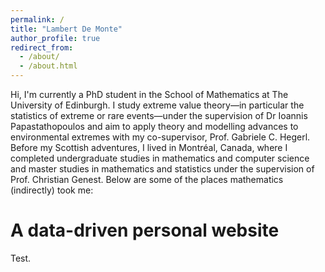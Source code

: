 ```yaml
---
permalink: /
title: "Lambert De Monte"
author_profile: true
redirect_from: 
  - /about/
  - /about.html
---
```


Hi, I'm currently a PhD student in the School of Mathematics at The University of Edinburgh. I study extreme value theory&mdash;in particular the statistics of extreme or rare events&mdash;under the supervision of Dr Ioannis Papastathopoulos and aim to apply theory and modelling advances to environmental extremes with my co-supervisor, Prof. Gabriele C. Hegerl. Before my Scottish adventures, I lived in Montréal, Canada, where I completed undergraduate studies in mathematics and computer science and master studies in mathematics and statistics under the supervision of Prof. Christian Genest. Below are some of the places mathematics (indirectly) took me:

A data-driven personal website
======

Test.

